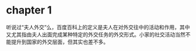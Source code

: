 # chapter 1
听说过“夫人外交”么，百度百科上的定义是夫人在对外交往中的活动和作用，其中又尤其指由夫人出面完成某种特定的外交任务的外交形式。小家的社交活动当然不能提升到国家的外交层面，但其实也差不多。

